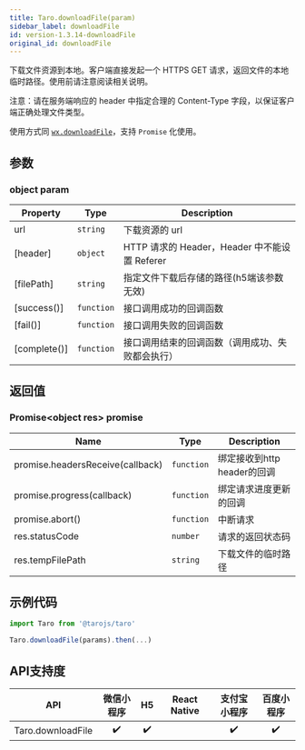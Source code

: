 ```yaml
---
title: Taro.downloadFile(param)
sidebar_label: downloadFile
id: version-1.3.14-downloadFile
original_id: downloadFile
---
```


下载文件资源到本地。客户端直接发起一个 HTTPS GET 请求，返回文件的本地临时路径。使用前请注意阅读相关说明。

注意：请在服务端响应的 header 中指定合理的 Content-Type 字段，以保证客户端正确处理文件类型。

使用方式同 [`wx.downloadFile`](https://developers.weixin.qq.com/miniprogram/dev/api/wx.downloadFile.html)，支持 `Promise` 化使用。

## 参数

### object param

| Property | Type | Description |
| --- | --- | --- |
| url | <code>string</code> | 下载资源的 url |
| [header] | <code>object</code> | HTTP 请求的 Header，Header 中不能设置 Referer |
| [filePath] | <code>string</code> | 指定文件下载后存储的路径(h5端该参数无效) |
| [success()] | <code>function</code> | 接口调用成功的回调函数 |
| [fail()] | <code>function</code> | 接口调用失败的回调函数 |
| [complete()] | <code>function</code> | 接口调用结束的回调函数（调用成功、失败都会执行） |

## 返回值

### Promise&lt;object res&gt; promise

| Name | Type | Description |
| --- | --- | --- |
| promise.headersReceive(callback) | <code>function</code> | 绑定接收到http header的回调 |
| promise.progress(callback) | <code>function</code> | 绑定请求进度更新的回调 |
| promise.abort() | <code>function</code> | 中断请求 |
| res.statusCode | <code>number</code> | 请求的返回状态码 |
| res.tempFilePath | <code>string</code> | 下载文件的临时路径 |

## 示例代码

```jsx
import Taro from '@tarojs/taro'

Taro.downloadFile(params).then(...)
```


## API支持度


| API | 微信小程序 | H5 | React Native | 支付宝小程序 | 百度小程序 |
| :-: | :-: | :-: | :-: | :-: | :-: |
| Taro.downloadFile | ✔️ | ✔️ | ️ | ✔️ | ✔️ |

